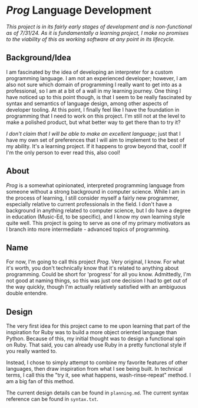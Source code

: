 # *Prog* Language Development

*This project is in its fairly early stages of development and is non-functional as of 7/31/24. As it is fundamentally a learning project, I make no promises to the viability of this as working software at any point in its lifecycle.* 

## Background/Idea

I am fascinated by the idea of developing an interpreter for a custom programming language. I am not an experienced developer; however, I am also not sure which domain of programming I really want to get into as a professional, so I am at a bit of a wall in my learning journey. One thing I have noticed up to this point though, is that I seem to be really fascinated by syntax and semantics of language design, among other aspects of developer tooling. At this point, I finally feel like I have the foundation in programming that I need to work on this project. I'm still not at the level to make a polished product, but what better way to get there than to try it?

*I don't claim that I will be able to make an excellent language*; just that I have my own set of preferences that I will aim to implement to the best of my ability. It's a learning project. If it happens to grow beyond that, cool! If I'm the only person to ever read this, also cool! 

## About

*Prog* is a somewhat opinionated, interpreted programming language from someone without a strong background in computer science. While I am in the process of learning, I still consider myself a fairly new programmer, especially relative to current professionals in the field. I don't have a background in anything related to computer science, but I do have a degree in education (Music-Ed, to be specific), and I know my own learning style quite well. This project is going to serve as one of my primary motivators as I branch into more intermediate - advanced topics of programming.

## Name

For now, I'm going to call this project *Prog*. Very original, I know. For what it's worth, you don't technically know that it's related to anything about programming. Could be short for 'progress' for all you know. Admittedly, I'm not good at naming things, so this was just one decision I had to get out of the way quickly, though I'm actually relatively satisfied with an ambiguous double entendre. 

## Design

The very first idea for this project came to me upon learning that part of the inspiration for Ruby was to build a more object oriented language than Python. Because of this, my initial thought was to design a functional spin on Ruby. That said, you can already use Ruby in a pretty functional style if you really wanted to. 

Instead, I chose to simply attempt to combine my favorite features of other languages, then draw inspiration from what I see being built. In technical terms, I call this the "try it, see what happens, wash-rinse-repeat" method. I am a big fan of this method. 

The current design details can be found in `planning.md`.
The current syntax reference can be found in `syntax.txt`.
